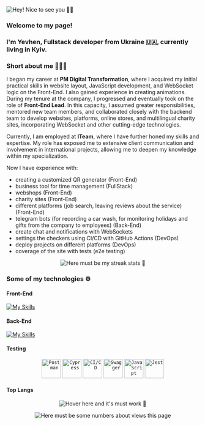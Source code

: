 <img src="https://capsule-render.vercel.app/api?type=waving&color=0D864B&height=200&section=header&animation=fadeIn&text=Hey!%20Nice%20to%20see%20you%20%F0%9F%91%8B%F0%9F%8F%BB" alt="Hey! Nice to see you 👋🏻"/>

### Welcome to my page!

### I'm Yevhen, Fullstack developer from Ukraine 🇺🇦, currently living in Kyiv.

### Short about me 🤷🏼‍♂️

I began my career at **PM Digital Transformation**, where I acquired my initial practical skills in website layout, JavaScript development, and WebSocket logic on the Front-End. I also gained experience in creating animations. During my tenure at the company, I progressed and eventually took on the role of **Front-End Lead**. In this capacity, I assumed greater responsibilities, mentored new team members, and collaborated closely with the backend team to develop websites, platforms, online stores, and multilingual charity sites, incorporating WebSocket and other cutting-edge technologies.

Currently, I am employed at **ITeam**, where I have further honed my skills and expertise. My role has exposed me to extensive client communication and involvement in international projects, allowing me to deepen my knowledge within my specialization.

Now I have experience with:
- creating a customized QR generator (Front-End)
- business tool for time management (FullStack)
- webshops (Front-End)
- charity sites (Front-End)
- different platforms (job search, leaving reviews about the service) (Front-End)
- telegram bots (for recording a car wash, for monitoring holidays and gifts from the company to employees) (Back-End)
- create chat and notifications with WebSockets
- settings the checkers using CI/CD with GitHub Actions (DevOps)
- deploy projects on different platforms (DevOps)
- coverage of the site with tests (e2e testing)

<p align="center">
    <img src="https://streak-stats.demolab.com?user=zhen1asemen1uk&theme=transparent&hide_border=true&card_width=500&fire=EB0202&ring=FF8332" alt="Here must be my streak stats 🙂"/>
</p>


### Some of my technologies ⚙️

#### Front-End

[![My Skills](https://skillicons.dev/icons?i=nextjs,react,redux,js,ts,styledcomponents,html,css,stackoverflow,firebase,git,fastapi,postman,vscode,figma)](https://skillicons.dev)

#### Back-End

[![My Skills](https://skillicons.dev/icons?i=nodejs,express,docker,mysql,mongodb,js,postgres,sentry,vscode,md,ts,git,stackoverflow,netlify,firebase)](https://skillicons.dev)

#### Testing

<div align="center">
	<code><img width="50" src="https://user-images.githubusercontent.com/25181517/192109061-e138ca71-337c-4019-8d42-4792fdaa7128.png" alt="Postman" title="Postman"/></code>
	<code><img width="50" src="https://user-images.githubusercontent.com/68279555/200387386-276c709f-380b-46cc-81fd-f292985927a8.png" alt="Cypress" title="Cypress"/></code>
	<code><img width="50" src="https://user-images.githubusercontent.com/25181517/183868728-b2e11072-00a5-47e2-8a4e-4ebbb2b8c554.png" alt="CI/CD" title="CI/CD"/></code>
	<code><img width="50" src="https://user-images.githubusercontent.com/25181517/186711335-a3729606-5a78-4496-9a36-06efcc74f800.png" alt="Swagger" title="Swagger"/></code>
	<code><img width="50" src="https://user-images.githubusercontent.com/25181517/117447155-6a868a00-af3d-11eb-9cfe-245df15c9f3f.png" alt="JavaScript" title="JavaScript"/></code>
	<code><img width="50" src="https://user-images.githubusercontent.com/25181517/187955005-f4ca6f1a-e727-497b-b81b-93fb9726268e.png" alt="Jest" title="Jest"/></code>
</div>

#### Top Langs

<p align="center">
    <img src="https://github-readme-stats.vercel.app/api/top-langs/?username=zhen1asemen1uk&layout=pie" alt="Hover here and it's must work 🙂"/>
</p>

<p align="center">
    <img src="https://u8views.com/api/v1/github/profiles/63663261/views/day-week-month-total-count.svg" alt="Here must be some numbers about views this page"/>
</p>
